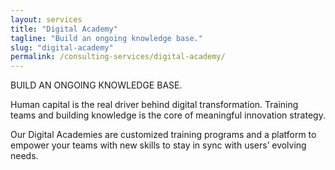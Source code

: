 ```yaml
---
layout: services
title: "Digital Academy"
tagline: "Build an ongoing knowledge base."
slug: "digital-academy"
permalink: /consulting-services/digital-academy/
---
```


BUILD AN ONGOING KNOWLEDGE BASE. 

Human capital is the real driver behind digital transformation. Training teams and building knowledge is the core of meaningful innovation strategy.

Our Digital Academies are customized training programs and a platform to empower your teams with new skills to stay in sync with users’ evolving needs.


